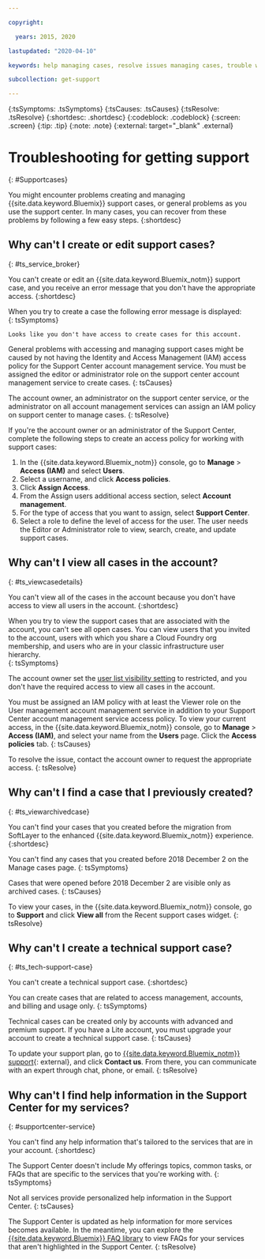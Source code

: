 ```yaml
---

copyright:

  years: 2015, 2020

lastupdated: "2020-04-10"

keywords: help managing cases, resolve issues managing cases, trouble working with cases, support center, help support center, resolve issues support center, help getting support, help support 

subcollection: get-support

---
```



{:tsSymptoms: .tsSymptoms}
{:tsCauses: .tsCauses}
{:tsResolve: .tsResolve}
{:shortdesc: .shortdesc}
{:codeblock: .codeblock}
{:screen: .screen}
{:tip: .tip}
{:note: .note}
{:external: target="_blank" .external}


# Troubleshooting for getting support
{: #Supportcases}

You might encounter problems creating and managing {{site.data.keyword.Bluemix}} support cases, or general problems as you use the support center. In many cases, you can recover from these problems by following a few easy steps.
{:shortdesc}

## Why can't I create or edit support cases? 
{: #ts_service_broker}

You can't create or edit an {{site.data.keyword.Bluemix_notm}} support case, and you receive an error message that you don't have the appropriate access. 
{:shortdesc}

When you try to create a case the following error message is displayed:   
{: tsSymptoms}

`Looks like you don't have access to create cases for this account.`

General problems with accessing and managing support cases might be caused by 
not having the Identity and Access Management (IAM) access policy for the Support Center account management service. You must be assigned the editor or administrator role on the support center account management service to create cases. 
{: tsCauses}

The account owner, an administrator on the support center service, or the administrator on all account management services can assign an IAM policy on support center to manage cases. 
{: tsResolve}

If you're the account owner or an administrator of the Support Center, complete the following steps to create an access policy for working with support cases:

1. In the {{site.data.keyword.Bluemix_notm}} console, go to **Manage** > **Access (IAM)** and select **Users**.
1. Select a username, and click **Access policies**. 
1. Click **Assign Access**. 
1. From the Assign users additional access section, select **Account management**.
1. For the type of access that you want to assign, select **Support Center**. 
1. Select a role to define the level of access for the user. The user needs the Editor or Administrator role to view, search, create, and update support cases. 


## Why can't I view all cases in the account?
{: #ts_viewcasedetails}

You can't view all of the cases in the account because you don't have access to view all users in the account. 
{:shortdesc}

When you try to view the support cases that are associated with the account, you can't see all open cases. You can view users that you invited to the account, users with which you share a Cloud Foundry org membership, and users who are in your classic infrastructure user hierarchy.  
{: tsSymptoms}

The account owner set the [user list visibility setting](/docs/iam?topic=iam-userlistview#userlistview) to restricted, and you don't have the required access to view all cases in the account. 

You must be assigned an IAM policy with at least the Viewer role on the User management account management service in addition to your Support Center account management service access policy. To view your current access, in the {{site.data.keyword.Bluemix_notm}} console, go to **Manage** > **Access (IAM)**, and select your name from the **Users** page. Click the **Access policies** tab. 
{: tsCauses}

To resolve the issue, contact the account owner to request the appropriate access. 
{: tsResolve}


## Why can't I find a case that I previously created? 
{: #ts_viewarchivedcase}

You can't find your cases that you created before the migration from SoftLayer to the enhanced {{site.data.keyword.Bluemix_notm}} experience. 
{:shortdesc}

You can't find any cases that you created before 2018 December 2 on the Manage cases page. 
{: tsSymptoms}

Cases that were opened before 2018 December 2 are visible only as archived cases.
{: tsCauses}

To view your cases, in the {{site.data.keyword.Bluemix_notm}} console, go to **Support** and click **View all** from the Recent support cases widget.
{: tsResolve} 


## Why can't I create a technical support case? 
{: #ts_tech-support-case}

You can't create a technical support case.
{:shortdesc}

You can create cases that are related to access management, accounts, and billing and usage only. 
{: tsSymptoms}

Technical cases can be created only by accounts with advanced and premium support. If you have a Lite account, you must upgrade your account to create a technical support case. 
{: tsCauses}

To update your support plan, go to [{{site.data.keyword.Bluemix_notm}} support](https://www.ibm.com/cloud/support){: external}, and click **Contact us**. From there, you can communicate with an expert through chat, phone, or email.
{: tsResolve}


## Why can't I find help information in the Support Center for my services? 
{: #supportcenter-service}

You can't find any help information that's tailored to the services that are in your account. 
{:shortdesc}

The Support Center doesn't include My offerings topics, common tasks, or FAQs that are specific to the services that you're working with. 
{: tsSymptoms}

Not all services provide personalized help information in the Support Center. 
{: tsCauses}

The Support Center is updated as help information for more services becomes available. In the meantime, you can explore the [{{site.data.keyword.Bluemix}} FAQ library](https://cloud.ibm.com/docs/faqs) to view FAQs for your services that aren't highlighted in the Support Center.
{: tsResolve}
